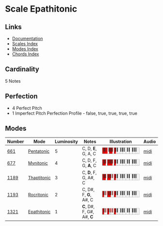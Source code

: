 # Scale Epathitonic

## Links

- [Documentation](README.md)
- [Scales Index](Scales.md)
- [Modes Index](Modes.md)
- [Chords Index](Chords.md)

## Cardinality

5 Notes

## Perfection

- 4 Perfect Pitch
- 1 Imperfect Pitch
Perfection Profile - false, true, true, true, true

## Modes

| Number | Mode | Luminosity | Notes | Illustration | Audio |
|--------|------|------------|-------|--------------|-------|
| [661](https://ianring.com/musictheory/scales/661) | [Pentatonic](ModePentatonic.md) | 5 | C, D, **E**, G, A, C | ![CNaturalPentatonic](ModeCNaturalPentatonic.png) | [midi](https://github.com/edipermadi/music/blob/main/docs/ModeCNaturalPentatonic.mid?raw=true) | 
| [677](https://ianring.com/musictheory/scales/677) | [Mynitonic](ModeMynitonic.md) | 4 | C, D, F, G, **A**, C | ![CNaturalMynitonic](ModeCNaturalMynitonic.png) | [midi](https://github.com/edipermadi/music/blob/main/docs/ModeCNaturalMynitonic.mid?raw=true) | 
| [1189](https://ianring.com/musictheory/scales/1189) | [Thaptitonic](ModeThaptitonic.md) | 3 | C, **D**, F, G, A#, C | ![CNaturalThaptitonic](ModeCNaturalThaptitonic.png) | [midi](https://github.com/edipermadi/music/blob/main/docs/ModeCNaturalThaptitonic.mid?raw=true) | 
| [1193](https://ianring.com/musictheory/scales/1193) | [Rocritonic](ModeRocritonic.md) | 2 | C, D#, F, **G**, A#, C | ![CNaturalRocritonic](ModeCNaturalRocritonic.png) | [midi](https://github.com/edipermadi/music/blob/main/docs/ModeCNaturalRocritonic.mid?raw=true) | 
| [1321](https://ianring.com/musictheory/scales/1321) | [Epathitonic](ModeEpathitonic.md) | 1 | **C**, D#, F, G#, A#, **C** | ![CNaturalEpathitonic](ModeCNaturalEpathitonic.png) | [midi](https://github.com/edipermadi/music/blob/main/docs/ModeCNaturalEpathitonic.mid?raw=true) | 
